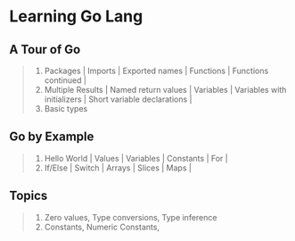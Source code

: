 # Learning Go Lang

## A Tour of Go

> 1. Packages | Imports | Exported names | Functions | Functions continued |
> 1. Multiple Results | Named return values | Variables | Variables with initializers | Short variable declarations |
> 1. Basic types

## Go by Example

> 1. Hello World | Values | Variables | Constants | For |
> 1. If/Else | Switch | Arrays | Slices | Maps |

## Topics

> 1. Zero values, Type conversions, Type inference
> 1. Constants, Numeric Constants,
